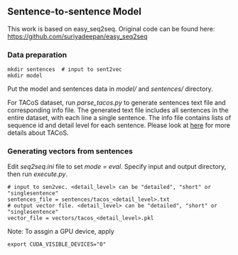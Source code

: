 ## Sentence-to-sentence Model

This work is based on easy_seq2seq. Original code can be found here: https://github.com/suriyadeepan/easy_seq2seq

### Data preparation

```
mkdir sentences  # input to sent2vec
mkdir model
```
Put the model and sentences data in *model/* and *sentences/* directory.

For TACoS dataset, run *parse_tacos.py* to generate sentences text file and corresponding info file. The generated text file includes all sentences in the entire dataset, with each line a single sentence. The info file contains lists of sequence id and detail level for each sentence. Please look at [here](https://www.mpi-inf.mpg.de/departments/computer-vision-and-multimodal-computing/research/vision-and-language/tacos-multi-level-corpus/) for more details about TACoS.


### Generating vectors from sentences

Edit *seq2seq.ini* file to set *mode = eval*. Specify input and output directory, then run *execute.py*.
```
# input to sen2vec. <detail_level> can be "detailed", "short" or "singlesentence"
sentences_file = sentences/tacos_<detail_level>.txt
# output vector file. <detail_level> can be "detailed", "short" or "singlesentence"
vector_file = vectors/tacos_<detail_level>.pkl
```

Note: To assgin a GPU device, apply
```
export CUDA_VISIBLE_DEVICES="0"
```
